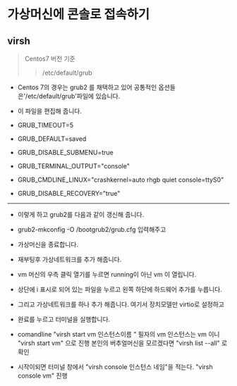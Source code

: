 # 가상머신에 콘솔로 접속하기
## virsh 

> Centos7 버전 기준
>> /etc/default/grub
* Centos 7의 경우는 grub2 를 채택하고 있어 공통적인 옵션들은'/etc/default/grub'파일에 있습니다.
* 이 파일을 편집해 줍니다.

* GRUB_TIMEOUT=5
* GRUB_DEFAULT=saved
* GRUB_DISABLE_SUBMENU=true
* GRUB_TERMINAL_OUTPUT="console"
* GRUB_CMDLINE_LINUX="crashkernel=auto rhgb quiet console=ttyS0"
* GRUB_DISABLE_RECOVERY="true"
----------------------------------------------------------------
* 이렇게 하고 grub2를 다음과 같이 갱신해 줍니다.
* grub2-mkconfig -O /bootgrub2/grub.cfg 입력해주고 
* 가상머신을 종료합니다. 

* 재부팅후 가상네트워크를 추가 해줍니다. 
* vm 머신의 우측 클릭 열기를 누르면 running이 아닌 vm 이 열립니다.
* 상단에 i 표시로 되어 있는 파일을 누르고 왼쪽 하단에 하드웨어 추가를 누릅니다.
* 그리고 가상네트워크를 하나 추가 해줍니다. 여기서 장치모델만 virtio로 설정하고
* 완료를 누르고 터미널을 실행합니다.
* comandline "virsh start vm 인스턴스이름 " 필자의 vm 인스턴스는 vm 이니 "virsh start vm" 으로 진행
  	본인의 버추얼머신을 모르겠다면 "virsh list --all" 로 확인
* 시작이되면 터미널 창에서 "virsh console 인스턴스 네임"을 적는다.  "virsh console vm" 진행



